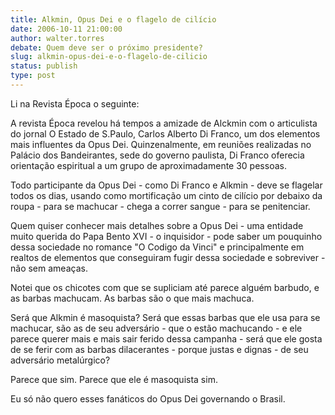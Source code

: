 ```yaml
---
title: Alkmin, Opus Dei e o flagelo de cilício
date: 2006-10-11 21:00:00
author: walter.torres
debate: Quem deve ser o próximo presidente?
slug: alkmin-opus-dei-e-o-flagelo-de-cilicio
status: publish 
type: post
---
```


Li na Revista Época o seguinte:


A revista Época revelou há tempos a amizade de Alckmin com o articulista  
do jornal O Estado de S.Paulo, Carlos Alberto Di Franco, um dos elementos  
mais influentes da Opus Dei. Quinzenalmente, em reuniões realizadas no  
Palácio dos Bandeirantes, sede do governo paulista, Di Franco oferecia  
orientação espiritual a um grupo de aproximadamente 30 pessoas.


Todo participante da Opus Dei - como Di Franco e Alkmin - deve se flagelar todos os dias, usando como mortificação um cinto de cilício por debaixo da roupa - para se machucar - chega a correr sangue - para se penitenciar.


Quem quiser conhecer mais detalhes sobre a Opus Dei - uma entidade muito querida do Papa Bento XVI - o inquisidor - pode saber um pouquinho dessa sociedade no romance "O Codigo da Vinci" e principalmente em realtos de elementos que conseguiram fugir dessa sociedade e sobreviver - não sem ameaças.


Notei que os chicotes com que se supliciam até parece alguém barbudo, e as barbas machucam. As barbas são o que mais machuca.


Será que Alkmin é masoquista? Será que essas barbas que ele usa para se machucar, são as de seu adversário - que o estão machucando - e ele parece querer mais e mais sair ferido dessa campanha - será que ele gosta de se ferir com as barbas dilacerantes - porque justas e dignas - de seu adversário metalúrgico?


Parece que sim. Parece que ele é masoquista sim.


Eu só não quero esses fanáticos do Opus Dei governando o Brasil.


  
 


 


